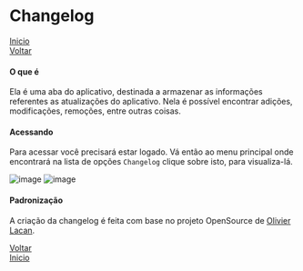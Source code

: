 # Changelog

[Inicio](https://github.com/peedroca/documentations/blob/master/Pick%20'n'%20Go/home.md#pick-n-go) </br>
[Voltar](https://github.com/peedroca/documentations/blob/master/Pick%20'n'%20Go/requisitos.md#requisitos-de-sistema)


#### O que é

Ela é uma aba do aplicativo, destinada a armazenar as informações referentes as atualizações do aplicativo. Nela é possível encontrar adições, modificações, remoções, entre outras coisas.

#### Acessando

Para acessar você precisará estar logado. Vá então ao menu principal onde encontrará na lista de opções `Changelog` clique sobre isto, para visualiza-lá.

![image](http://hunes.com.br/imagens/mobile/pickngo/001(2).png)
![image](http://hunes.com.br/imagens/mobile/pickngo/002.png)

#### Padronização

A criação da changelog é feita com base no projeto OpenSource de [Olivier Lacan](https://keepachangelog.com/pt-BR/0.3.0/).

[Voltar](https://github.com/peedroca/documentations/blob/master/Pick%20'n'%20Go/requisitos.md#requisitos-de-sistema) </br>
[Inicio](https://github.com/peedroca/documentations/blob/master/Pick%20'n'%20Go/home.md#pick-n-go)
